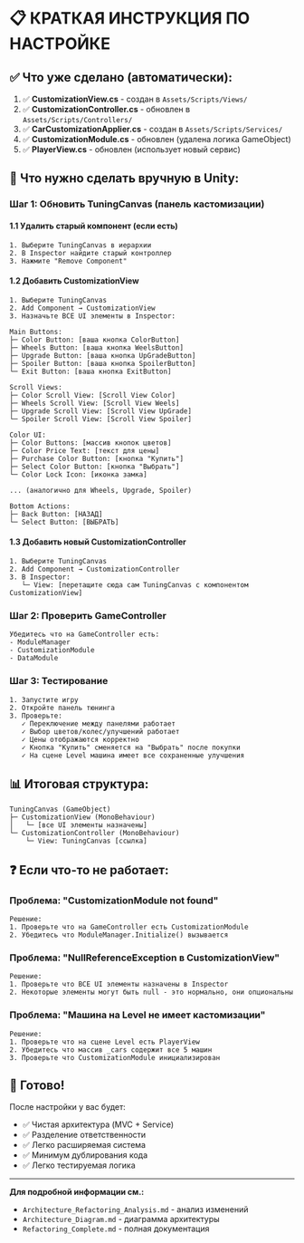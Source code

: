 # 📋 КРАТКАЯ ИНСТРУКЦИЯ ПО НАСТРОЙКЕ

## ✅ Что уже сделано (автоматически):

1. ✅ **CustomizationView.cs** - создан в `Assets/Scripts/Views/`
2. ✅ **CustomizationController.cs** - обновлен в `Assets/Scripts/Controllers/`
3. ✅ **CarCustomizationApplier.cs** - создан в `Assets/Scripts/Services/`
4. ✅ **CustomizationModule.cs** - обновлен (удалена логика GameObject)
5. ✅ **PlayerView.cs** - обновлен (использует новый сервис)

## 🔧 Что нужно сделать вручную в Unity:

### Шаг 1: Обновить TuningCanvas (панель кастомизации)

#### 1.1 Удалить старый компонент (если есть)
```
1. Выберите TuningCanvas в иерархии
2. В Inspector найдите старый контроллер
3. Нажмите "Remove Component"
```

#### 1.2 Добавить CustomizationView
```
1. Выберите TuningCanvas
2. Add Component → CustomizationView
3. Назначьте ВСЕ UI элементы в Inspector:

Main Buttons:
├─ Color Button: [ваша кнопка ColorButton]
├─ Wheels Button: [ваша кнопка WeelsButton]
├─ Upgrade Button: [ваша кнопка UpGradeButton]
├─ Spoiler Button: [ваша кнопка SpoilerButton]
└─ Exit Button: [ваша кнопка ExitButton]

Scroll Views:
├─ Color Scroll View: [Scroll View Color]
├─ Wheels Scroll View: [Scroll View Weels]
├─ Upgrade Scroll View: [Scroll View UpGrade]
└─ Spoiler Scroll View: [Scroll View Spoiler]

Color UI:
├─ Color Buttons: [массив кнопок цветов]
├─ Color Price Text: [текст для цены]
├─ Purchase Color Button: [кнопка "Купить"]
├─ Select Color Button: [кнопка "Выбрать"]
└─ Color Lock Icon: [иконка замка]

... (аналогично для Wheels, Upgrade, Spoiler)

Bottom Actions:
├─ Back Button: [НАЗАД]
└─ Select Button: [ВЫБРАТЬ]
```

#### 1.3 Добавить новый CustomizationController
```
1. Выберите TuningCanvas
2. Add Component → CustomizationController
3. В Inspector:
   └─ View: [перетащите сюда сам TuningCanvas с компонентом CustomizationView]
```

### Шаг 2: Проверить GameController
```
Убедитесь что на GameController есть:
- ModuleManager
- CustomizationModule
- DataModule
```

### Шаг 3: Тестирование
```
1. Запустите игру
2. Откройте панель тюнинга
3. Проверьте:
   ✓ Переключение между панелями работает
   ✓ Выбор цветов/колес/улучшений работает
   ✓ Цены отображаются корректно
   ✓ Кнопка "Купить" сменяется на "Выбрать" после покупки
   ✓ На сцене Level машина имеет все сохраненные улучшения
```

## 📊 Итоговая структура:

```
TuningCanvas (GameObject)
├─ CustomizationView (MonoBehaviour)
│   └─ [все UI элементы назначены]
└─ CustomizationController (MonoBehaviour)
    └─ View: TuningCanvas [ссылка]
```

## ❓ Если что-то не работает:

### Проблема: "CustomizationModule not found"
```
Решение:
1. Проверьте что на GameController есть CustomizationModule
2. Убедитесь что ModuleManager.Initialize() вызывается
```

### Проблема: "NullReferenceException в CustomizationView"
```
Решение:
1. Проверьте что ВСЕ UI элементы назначены в Inspector
2. Некоторые элементы могут быть null - это нормально, они опциональны
```

### Проблема: "Машина на Level не имеет кастомизации"
```
Решение:
1. Проверьте что на сцене Level есть PlayerView
2. Убедитесь что массив _cars содержит все 5 машин
3. Проверьте что CustomizationModule инициализирован
```

## 🎯 Готово!

После настройки у вас будет:
- ✅ Чистая архитектура (MVC + Service)
- ✅ Разделение ответственности
- ✅ Легко расширяемая система
- ✅ Минимум дублирования кода
- ✅ Легко тестируемая логика

---

**Для подробной информации см.:**
- `Architecture_Refactoring_Analysis.md` - анализ изменений
- `Architecture_Diagram.md` - диаграмма архитектуры
- `Refactoring_Complete.md` - полная документация

